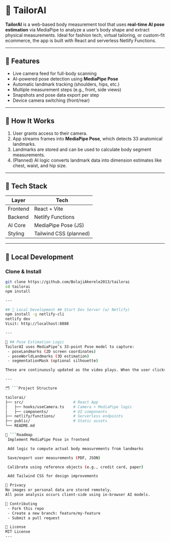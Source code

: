 # 👕 TailorAI

**TailorAI** is a web-based body measurement tool that uses **real-time AI pose estimation** via MediaPipe to analyze a user’s body shape and extract physical measurements. Ideal for fashion tech, virtual tailoring, or custom-fit ecommerce, the app is built with React and serverless Netlify Functions.

---

## 📸 Features

- Live camera feed for full-body scanning
- AI-powered pose detection using **MediaPipe Pose**
- Automatic landmark tracking (shoulders, hips, etc.)
- Multiple measurement steps (e.g., front, side views)
- Snapshots and pose data export per step
- Device camera switching (front/rear)

---

## 🧠 How It Works

1. User grants access to their camera.
2. App streams frames into **MediaPipe Pose**, which detects 33 anatomical landmarks.
3. Landmarks are stored and can be used to calculate body segment measurements.
4. (Planned) AI logic converts landmark data into dimension estimates like chest, waist, and hip size.

---

## 🚀 Tech Stack

| Layer       | Tech                    |
|-------------|-------------------------|
| Frontend    | React + Vite            |
| Backend     | Netlify Functions       |
| AI Core     | MediaPipe Pose (JS)     |
| Styling     | Tailwind CSS (planned)  |

---

## 🧪 Local Development

### Clone & Install

```bash
git clone https://github.com/BolajiAkerele2013/tailorai
cd tailorai
npm install

---

## 🧪 Local Development ## Start Dev Server (w/ Netlify)
npm install -g netlify-cli
netlify dev
Visit: http://localhost:8888

---

🧠 ## Pose Estimation Logic
TailorAI uses MediaPipe’s 33-point Pose model to capture:
 - poseLandmarks (2D screen coordinates)
 - poseWorldLandmarks (3D estimation)
 - segmentationMask (optional silhouette)

These are continuously updated as the video plays. When the user clicks “Capture,” the app stores both the frame and landmark data for measurement processing.

---

🗂 ```Project Structure

tailorai/
├── src/                      # React App
│   ├── hooks/useCamera.ts    # Camera + MediaPipe logic
│   ├── components/           # UI components
├── netlify/functions/        # Serverless endpoints
├── public/                   # Static assets
└── README.md

🔮 ```Roadmap
 Implement MediaPipe Pose in frontend

 Add logic to compute actual body measurements from landmarks

 Save/export user measurements (PDF, JSON)

 Calibrate using reference objects (e.g., credit card, paper)

 Add Tailwind CSS for design improvements

🔐 Privacy
No images or personal data are stored remotely.
All pose analysis occurs client-side using in-browser AI models.

🤝 Contributing
 - Fork this repo
 - Create a new branch: feature/my-feature
 - Submit a pull request

📄 License
MIT License
---

